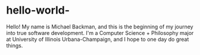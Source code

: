 # hello-world-
Hello! My name is Michael Backman, and this is the beginning of my journey into true software development.
I'm a Computer Science + Philosophy major at University of Illinois Urbana-Champaign, and I hope to one day do great things.

